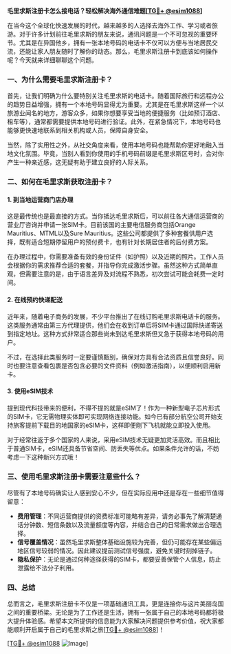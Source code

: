 **毛里求斯注册卡怎么接电话？轻松解决海外通信难题[[TG💪+ @esim1088](https://t.me/s/esim1088)]**

在当今这个全球化快速发展的时代，越来越多的人选择去海外工作、学习或者旅游。对于许多计划前往毛里求斯的朋友来说，通讯问题是一个不可忽视的重要环节。尤其是在异国他乡，拥有一张本地号码的电话卡不仅可以方便与当地居民交流，还能让家人朋友随时了解你的动态。那么，毛里求斯注册卡到底该如何操作呢？今天就来详细聊聊这个问题。

### 一、为什么需要毛里求斯注册卡？

首先，让我们明确为什么要特别关注毛里求斯的电话卡。随着国际旅行和远程办公的趋势日益增强，拥有一个本地号码显得尤为重要。尤其是在毛里求斯这样一个以旅游业闻名的地方，游客众多，如果你想要享受当地的便捷服务（比如预订酒店、租车等），通常都需要提供本地号码进行验证。此外，在紧急情况下，本地号码也能够更快速地联系到相关机构或人员，保障自身安全。

当然，除了实用性之外，从社交角度来看，使用本地号码也能帮助你更好地融入当地文化氛围。毕竟，当别人看到你使用的手机号码前缀是毛里求斯区号时，会对你产生一种亲近感，这无疑有助于建立良好的人际关系。

### 二、如何在毛里求斯获取注册卡？

#### 1. 到当地运营商门店办理

这是最传统也是最直接的方式。当你抵达毛里求斯后，可以前往各大通信运营商的营业厅咨询并申请一张SIM卡。目前该国的主要电信服务商包括Orange Mauritius、MTML以及Sure Mauritius。这些公司都提供了多种套餐供用户选择，既有适合短期停留用户的预付费卡，也有针对长期居住者的后付费方案。

在办理过程中，你需要准备有效的身份证件（如护照）以及近期的照片。工作人员会根据你的需求推荐合适的套餐，并指导你完成激活步骤。虽然这种方式简单直观，但需要注意的是，由于语言差异及对流程不熟悉，初次尝试可能会耗费一定时间。

#### 2. 在线预约快递配送

近年来，随着电子商务的发展，不少平台推出了在线订购毛里求斯电话卡的服务。这类服务通常由第三方代理提供，他们会在收到订单后将SIM卡通过国际快递寄送到指定地址。这种方式非常适合那些尚未到达毛里求斯但又急于获得本地号码的用户。

不过，在选择此类服务时一定要谨慎甄别，确保对方具有合法资质且信誉良好。同时也要注意查看包裹是否包含必要的文件资料（例如激活指南），以便顺利启用新卡。

#### 3. 使用eSIM技术

提到现代科技带来的便利，不得不提的就是eSIM了！作为一种新型电子芯片形式的SIM卡，它无需物理实体即可实现网络连接功能。如今已有部分航空公司开始支持旅客提前下载目的地国家的eSIM卡，这样即便刚下飞机就能立即投入使用。

对于经常往返于多个国家的人来说，采用eSIM技术无疑更加灵活高效。而且相比于普通SIM卡，eSIM还具备节省空间、防丢失等优点。如果条件允许的话，不妨考虑一下这种新兴方式哦！

### 三、使用毛里求斯注册卡需要注意些什么？

尽管有了本地号码确实让人感到安心不少，但在实际应用中还是存在一些细节值得留意：

- **费用管理**：不同运营商提供的资费标准可能略有差异，请务必事先了解清楚通话分钟数、短信条数以及流量额度等内容，并结合自己的日常需求做出合理选择。
- **信号覆盖情况**：虽然毛里求斯整体基础设施较为完善，但仍可能存在某些偏远地区信号较弱的情况。因此建议提前测试信号强度，避免关键时刻掉链子。
- **隐私保护**：无论是通过何种途径获得的SIM卡，都要妥善保管个人信息，防止泄露给不法分子利用。

### 四、总结

总而言之，毛里求斯注册卡不仅是一项基础通讯工具，更是连接你与这片美丽岛国之间的重要桥梁。无论是为了工作还是生活，拥有一张属于自己的本地号码都将极大提升体验感。希望本文所提供的信息能为大家解决问题提供参考价值，祝大家都能顺利开启属于自己的毛里求斯之旅[[TG💪+ @esim1088](https://t.me/s/esim1088)]！

[[TG💪+ @esim1088](https://t.me/s/esim1088) ![Image](https://i.postimg.cc/4NQfJmqS/Snipaste-2025-05-13-00-14-12.png)]